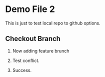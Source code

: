 # Demo File 2

This is just to test local repo to github options.

## Checkout Branch

1. Now adding feature brunch

2. Test conflict.

3. Success.

